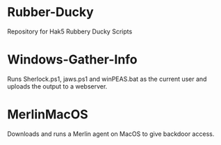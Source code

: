 # Rubber-Ducky
Repository for Hak5 Rubbery Ducky Scripts


# Windows-Gather-Info
Runs Sherlock.ps1, jaws.ps1 and winPEAS.bat as the current user and uploads the output to a webserver.

# MerlinMacOS
Downloads and runs a Merlin agent on MacOS to give backdoor access.
